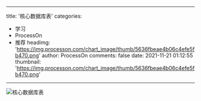 
---
title: '核心数据库表'
categories: 
 - 学习
 - ProcessOn
 - 推荐
headimg: 'https://img.processon.com/chart_image/thumb/5636fbeae4b06c4efe5fb470.png'
author: ProcessOn
comments: false
date: 2021-11-21 01:12:55
thumbnail: 'https://img.processon.com/chart_image/thumb/5636fbeae4b06c4efe5fb470.png'
---

<div>   
<img class="thumb" alt="核心数据库表" src="https://img.processon.com/chart_image/thumb/5636fbeae4b06c4efe5fb470.png" referrerpolicy="no-referrer">
<p></p>  
</div>
            